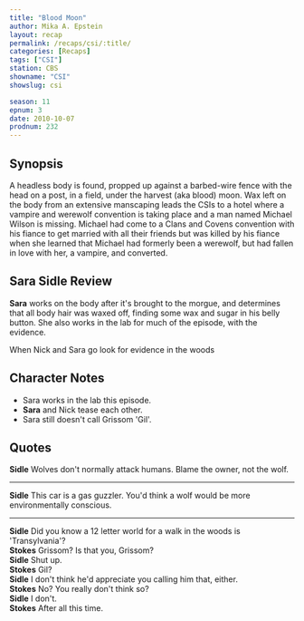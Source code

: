 ```yaml
---
title: "Blood Moon"
author: Mika A. Epstein
layout: recap
permalink: /recaps/csi/:title/
categories: [Recaps]
tags: ["CSI"]
station: CBS
showname: "CSI"
showslug: csi

season: 11
epnum: 3  
date: 2010-10-07
prodnum: 232  
---
```


## Synopsis

A headless body is found, propped up against a barbed-wire fence with the head on a post, in a field, under the harvest (aka blood) moon. Wax left on the body from an extensive manscaping leads the CSIs to a hotel where a vampire and werewolf convention is taking place and a man named Michael Wilson is missing. Michael had come to a Clans and Covens convention with his fiance to get married with all their friends but was killed by his fiance when she learned that Michael had formerly been a werewolf, but had fallen in love with her, a vampire, and converted.

## Sara Sidle Review

**Sara** works on the body after it's brought to the morgue, and determines that all body hair was waxed off, finding some wax and sugar in his belly button. She also works in the lab for much of the episode, with the evidence.

When Nick and Sara go look for evidence in the woods

## Character Notes

* Sara works in the lab this episode.  
* **Sara** and Nick tease each other.  
* Sara still doesn't call Grissom 'Gil'.

## Quotes

**Sidle** Wolves don't normally attack humans. Blame the owner, not the wolf.

* * *

**Sidle** This car is a gas guzzler. You'd think a wolf would be more environmentally conscious.

* * *

**Sidle** Did you know a 12 letter world for a walk in the woods is 'Transylvania'?  
**Stokes** Grissom? Is that you, Grissom?  
**Sidle** Shut up.  
**Stokes** Gil?  
**Sidle** I don't think he'd appreciate you calling him that, either.  
**Stokes** No? You really don't think so?  
**Sidle** I don't.  
**Stokes** After all this time.